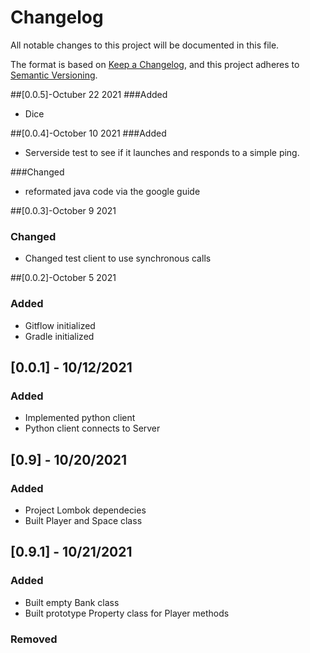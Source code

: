 # Changelog
All notable changes to this project will be documented in this file.

The format is based on [Keep a Changelog](https://keepachangelog.com/en/1.0.0/),
and this project adheres to [Semantic Versioning](https://semver.org/spec/v2.0.0.html).

##[0.0.5]-Octuber 22 2021
###Added
- Dice

##[0.0.4]-October 10 2021
###Added
- Serverside test to see if it launches and responds to a simple ping.

###Changed
- reformated java code via the google guide

##[0.0.3]-October 9 2021

### Changed
- Changed test client to use synchronous calls

##[0.0.2]-October 5 2021
### Added 
- Gitflow initialized
- Gradle initialized

## [0.0.1] - 10/12/2021
### Added
- Implemented python client
- Python client connects to Server 

## [0.9] - 10/20/2021
### Added
 - Project Lombok dependecies 
 - Built Player and Space class
## [0.9.1] - 10/21/2021
### Added
 - Built empty Bank class
 - Built prototype Property class for Player methods

### Removed




